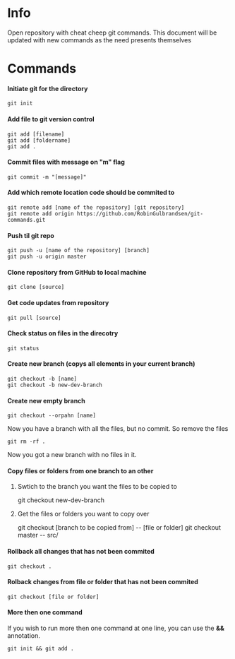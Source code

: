 # Info

Open repository with cheat cheep git commands. This document will be updated with new commands as the need presents themselves

# Commands

#### Initiate git for the directory
    git init

#### Add file to git version control
    git add [filename]
    git add [foldername]
    git add .

#### Commit files with message on "m" flag
    git commit -m "[message]"

#### Add which remote location code should be commited to

    git remote add [name of the repository] [git repository]
    git remote add origin https://github.com/RobinGulbrandsen/git-commands.git

#### Push til git repo
    git push -u [name of the repository] [branch]
    git push -u origin master

#### Clone repository from GitHub to local machine
    git clone [source]

#### Get code updates from repository
    git pull [source]

#### Check status on files in the direcotry
    git status

#### Create new branch (copys all elements in your current branch)
    git checkout -b [name]
    git checkout -b new-dev-branch

#### Create new empty branch
    git checkout --orpahn [name]

Now you have a branch with all the files, but no commit. So remove the files

    git rm -rf .

Now you got a new branch with no files in it.

#### Copy files or folders from one branch to an other

1. Swtich to the branch you want the files to be copied to

    git checkout new-dev-branch

2. Get the files or folders you want to copy over

    git checkout [branch to be copied from] -- [file or folder]
    git checkout master -- src/

#### Rollback all changes that has not been commited
    git checkout .

#### Rolback changes from file or folder that has not been commited
    git checkout [file or folder]

#### More then one command
If you wish to run more then one command at one line, you can use the **&&** annotation.

    git init && git add .
